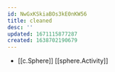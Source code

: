 ```yaml
---
id: NwGxKSkiaBOs3kE0nKW56
title: cleaned
desc: ''
updated: 1671115877287
created: 1638702190679
---
```




- [[c.Sphere]] [[sphere.Activity]]
